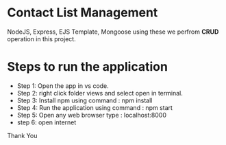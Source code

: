 # Contact List Management

NodeJS, Express, EJS Template, Mongoose using these we perfrom **CRUD** operation in this project.

# Steps to run the application

- Step 1: Open the app in vs code. 
- Step 2: right click folder views and select open in terminal.
- Step 3: Install npm using command : npm install
- Step 4: Run the application using command : npm start 
- Step 5: Open any web browser type : localhost:8000
- step 6: open internet 



Thank You
